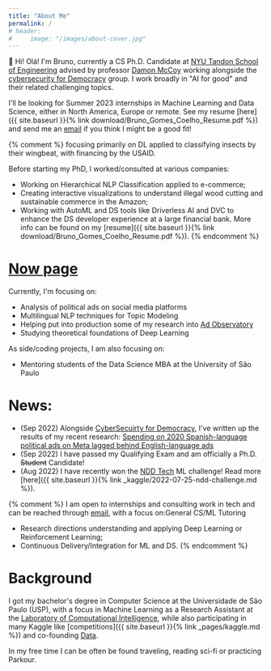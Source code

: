 ```yaml
---
title: "About Me"
permalink: /
# header:
#     image: "/images/about-cover.jpg"
---
```


👋 Hi! Olá! I'm Bruno, currently a CS Ph.D. Candidate at [NYU Tandon School of Engineering](https://engineering.nyu.edu/) advised by professor [Damon McCoy](http://damonmccoy.com/) working alongside the [cybersecurity for Democracy](https://cybersecurityfordemocracy.org/) group.
I work broadly in "AI for good" and their related challenging topics.

I'll be looking for Summer 2023 internships in Machine Learning and Data Science, either in North America, Europe or remote. See my resume [here]({{ site.baseurl }}{% link download/Bruno_Gomes_Coelho_Resume.pdf %}) and send me an [email](mailto:bruno.coelho@nyu.edu) if you think I might be a good fit!


{% comment %}
focusing primarily on DL applied to classifying insects by their wingbeat, with financing by the USAID. 

Before starting my PhD, I worked/consulted at various companies:
- Working on Hierarchical NLP Classification applied to e-commerce;
- Creating interactive visualizations to understand illegal wood cutting and sustainable commerce in the Amazon;
- Working with AutoML and DS tools like Driverless AI and DVC to enhance the DS developer experience at a large financial bank.
More info can be found on my [resume]({{ site.baseurl }}{% link download/Bruno_Gomes_Coelho_Resume.pdf %}).
{% endcomment %}


# [Now page](https://nownownow.com/about)
Currently, I'm focusing on:
- Analysis of political ads on social media platforms
- Multilingual NLP techniques for Topic Modeling
- Helping put into production some of my research into [Ad Observatory](https://adobservatory.org/)
- Studying theoretical foundations of Deep Learning

As side/coding projects, I am also focusing on:
- Mentoring students of the Data Science MBA at the University of São Paulo


# News:
- (Sep 2022) Alongside [CyberSecuirty for Democracy](https://cybersecurityfordemocracy.org/), I've written up the results of my recent research: [Spending on 2020 Spanish-language political ads on Meta lagged behind English-language ads](https://medium.com/cybersecurity-for-democracy/spending-on-2020-spanish-language-political-ads-on-meta-lagged-behind-english-language-ads-772fd22d4cee)
- (Sep 2022) I have passed my Qualifying Exam and am officially a Ph.D. ~~Student~~ Candidate!
- (Aug 2022) I have recently won the [NDD Tech](https://ndd.tech) ML challenge! Read more [here]({{ site.baseurl }}{% link _kaggle/2022-07-25-ndd-challenge.md %}).


{% comment %}
I am open to internships and consulting work in tech and can be reached through [email](mailto:bruno.coelho@nyu.edu), with a focus on:General CS/ML Tutoring
- Research directions understanding and applying Deep Learning or Reinforcement Learning;
- Continuous Delivery/Integration for ML and DS.
{% endcomment %}

# Background

I got my bachelor's degree in Computer Science at the Universidade de São Paulo (USP), with a focus in Machine Learning as a Research Assistant at the [Laboratory of Computational Intelligence](http://labic.icmc.usp.br/), while also participating in many Kaggle like [competitions]({{ site.baseurl }}{% link _pages/kaggle.md %}) and co-founding [Data](http://data.icmc.usp.br/).

In my free time I can be often be found traveling, reading sci-fi or practicing Parkour.
